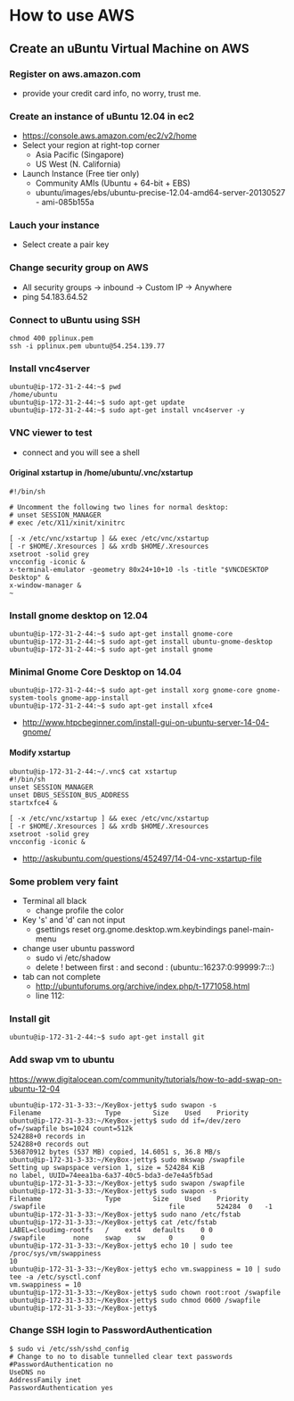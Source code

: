 
# How to use AWS

## Create an uBuntu Virtual Machine on AWS

### Register on aws.amazon.com
* provide your credit card info, no worry, trust me.

### Create an instance of uBuntu 12.04 in ec2
* https://console.aws.amazon.com/ec2/v2/home
* Select your region at right-top corner
  - Asia Pacific (Singapore)
  - US West (N. California)
* Launch Instance (Free tier only)
  - Community AMIs (Ubuntu + 64-bit + EBS)
  - ubuntu/images/ebs/ubuntu-precise-12.04-amd64-server-20130527 - ami-085b155a

### Lauch your instance
* Select create a pair key

### Change security group on AWS
* All security groups -> inbound -> Custom IP -> Anywhere 
* ping 54.183.64.52

### Connect to uBuntu using SSH
    chmod 400 pplinux.pem 
    ssh -i pplinux.pem ubuntu@54.254.139.77

### Install vnc4server
    ubuntu@ip-172-31-2-44:~$ pwd
    /home/ubuntu
    ubuntu@ip-172-31-2-44:~$ sudo apt-get update
    ubuntu@ip-172-31-2-44:~$ sudo apt-get install vnc4server -y

### VNC viewer to test
* connect and you will see a shell

#### Original xstartup in /home/ubuntu/.vnc/xstartup
    #!/bin/sh
    
    # Uncomment the following two lines for normal desktop:
    # unset SESSION_MANAGER
    # exec /etc/X11/xinit/xinitrc
    
    [ -x /etc/vnc/xstartup ] && exec /etc/vnc/xstartup
    [ -r $HOME/.Xresources ] && xrdb $HOME/.Xresources
    xsetroot -solid grey
    vncconfig -iconic &
    x-terminal-emulator -geometry 80x24+10+10 -ls -title "$VNCDESKTOP Desktop" &
    x-window-manager &
    ~           
    
### Install gnome desktop on 12.04
    ubuntu@ip-172-31-2-44:~$ sudo apt-get install gnome-core
    ubuntu@ip-172-31-2-44:~$ sudo apt-get install ubuntu-gnome-desktop 
    ubuntu@ip-172-31-2-44:~$ sudo apt-get install gnome
    
### Minimal Gnome Core Desktop on 14.04
    ubuntu@ip-172-31-2-44:~$ sudo apt-get install xorg gnome-core gnome-system-tools gnome-app-install
    ubuntu@ip-172-31-2-44:~$ sudo apt-get install xfce4

* http://www.htpcbeginner.com/install-gui-on-ubuntu-server-14-04-gnome/

#### Modify xstartup
    ubuntu@ip-172-31-2-44:~/.vnc$ cat xstartup
    #!/bin/sh
    unset SESSION_MANAGER
    unset DBUS_SESSION_BUS_ADDRESS
    startxfce4 &
    
    [ -x /etc/vnc/xstartup ] && exec /etc/vnc/xstartup
    [ -r $HOME/.Xresources ] && xrdb $HOME/.Xresources
    xsetroot -solid grey
    vncconfig -iconic &

* http://askubuntu.com/questions/452497/14-04-vnc-xstartup-file

### Some problem very faint
* Terminal all black
    - change profile the color
* Key 's' and 'd' can not input
    - gsettings reset org.gnome.desktop.wm.keybindings panel-main-menu
* change user ubuntu password
    - sudo vi /etc/shadow  
    - delete ! between first : and second :    (ubuntu::16237:0:99999:7:::)
* tab can not complete
    - http://ubuntuforums.org/archive/index.php/t-1771058.html
    - line 112:       <property name="&lt;Super&gt;Tab" type="empty"/>

### Install git
    ubuntu@ip-172-31-2-44:~$ sudo apt-get install git

### Add swap vm to ubuntu
https://www.digitalocean.com/community/tutorials/how-to-add-swap-on-ubuntu-12-04

    ubuntu@ip-172-31-3-33:~/KeyBox-jetty$ sudo swapon -s
    Filename				Type		Size	Used	Priority
    ubuntu@ip-172-31-3-33:~/KeyBox-jetty$ sudo dd if=/dev/zero of=/swapfile bs=1024 count=512k
    524288+0 records in
    524288+0 records out
    536870912 bytes (537 MB) copied, 14.6051 s, 36.8 MB/s
    ubuntu@ip-172-31-3-33:~/KeyBox-jetty$ sudo mkswap /swapfile
    Setting up swapspace version 1, size = 524284 KiB
    no label, UUID=74eea1ba-6a37-40c5-bda3-de7e4a5fb5ad
    ubuntu@ip-172-31-3-33:~/KeyBox-jetty$ sudo swapon /swapfile
    ubuntu@ip-172-31-3-33:~/KeyBox-jetty$ sudo swapon -s
    Filename				Type		Size	Used	Priority
    /swapfile                               file		524284	0	-1
    ubuntu@ip-172-31-3-33:~/KeyBox-jetty$ sudo nano /etc/fstab
    ubuntu@ip-172-31-3-33:~/KeyBox-jetty$ cat /etc/fstab
    LABEL=cloudimg-rootfs	/	 ext4	defaults	0 0
    /swapfile       none    swap    sw      0       0 
    ubuntu@ip-172-31-3-33:~/KeyBox-jetty$ echo 10 | sudo tee /proc/sys/vm/swappiness
    10
    ubuntu@ip-172-31-3-33:~/KeyBox-jetty$ echo vm.swappiness = 10 | sudo tee -a /etc/sysctl.conf
    vm.swappiness = 10
    ubuntu@ip-172-31-3-33:~/KeyBox-jetty$ sudo chown root:root /swapfile 
    ubuntu@ip-172-31-3-33:~/KeyBox-jetty$ sudo chmod 0600 /swapfile
    ubuntu@ip-172-31-3-33:~/KeyBox-jetty$ 

### Change SSH login to PasswordAuthentication
    $ sudo vi /etc/ssh/sshd_config 
    # Change to no to disable tunnelled clear text passwords
    #PasswordAuthentication no
    UseDNS no
    AddressFamily inet
    PasswordAuthentication yes
